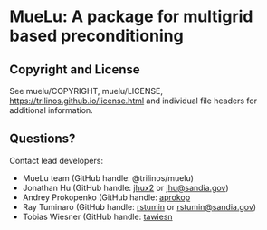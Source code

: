# MueLu: A package for multigrid based preconditioning


## Copyright and License
See muelu/COPYRIGHT, muelu/LICENSE, https://trilinos.github.io/license.html and individual file headers for additional information.


## Questions? 
Contact lead developers:

* MueLu team         (GitHub handle: @trilinos/muelu)
* Jonathan Hu        (GitHub handle: [jhux2](https://github.com/jhux2) or jhu@sandia.gov)
* Andrey Prokopenko  (GitHub handle: [aprokop](https://github.com/aprokop)
* Ray Tuminaro       (GitHub handle: [rstumin](https://github.com/rstumin) or rstumin@sandia.gov)
* Tobias Wiesner     (GitHub handle: [tawiesn](https://github.com/tawiesn)
